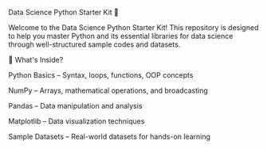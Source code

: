 Data Science Python Starter Kit 🚀

Welcome to the Data Science Python Starter Kit! This repository is designed to help you master Python and its essential libraries for data science through well-structured sample codes and datasets.


📌 What's Inside?

Python Basics – Syntax, loops, functions, OOP concepts

NumPy – Arrays, mathematical operations, and broadcasting

Pandas – Data manipulation and analysis

Matplotlib – Data visualization techniques

Sample Datasets – Real-world datasets for hands-on learning
